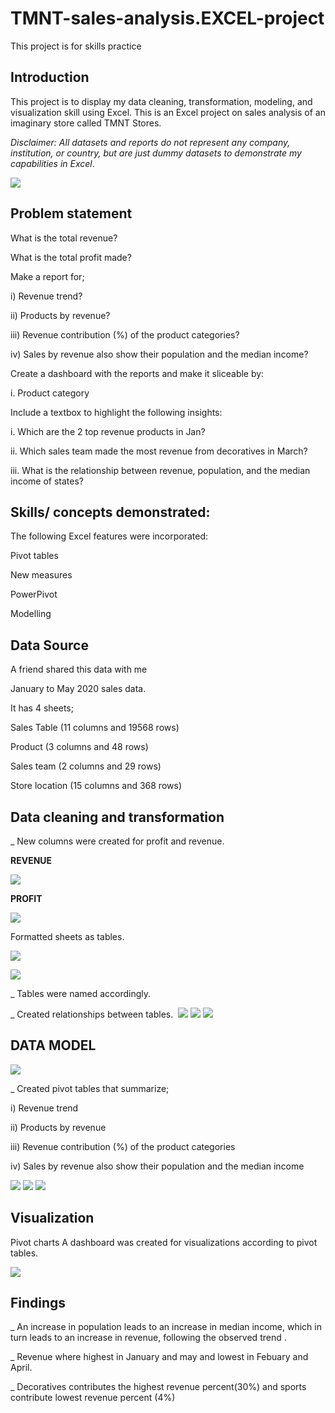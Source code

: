 # TMNT-sales-analysis.EXCEL-project
This project is for skills practice

## Introduction
This project is to display my data cleaning, transformation, modeling, and visualization skill using Excel. This is an Excel project on sales analysis of an imaginary store called TMNT Stores.

_Disclaimer: All datasets and reports do not represent any company, institution, or country, but are just dummy datasets to demonstrate my capabilities in Excel_.

![](https://github.com/bellaTHEanalyst/TMNT-sales-analysis.EXCEL-project/blob/main/TMNT.jpg)

## Problem statement

What is the total revenue?

What is the total profit made?

Make a report for;

i)	Revenue trend?

ii)	Products by revenue?

iii)	Revenue contribution (%) of the product categories?

iv)	Sales by revenue also show their population and the median income?

Create a dashboard with the reports and make it sliceable by:

i.	Product category

Include a textbox to highlight the following insights:

i.	Which are the 2 top revenue products in Jan?

ii.	Which sales team made the most revenue from decoratives in March?

iii.	What is the relationship between revenue, population, and the median income of states?

## Skills/ concepts demonstrated:

The following Excel features were incorporated:

Pivot tables

New measures 

PowerPivot

Modelling 

## Data Source

A friend shared this data with me 

January to May 2020 sales data.

It has 4 sheets; 

Sales Table    (11 columns and 19568 rows)

Product  (3 columns and 48 rows)

Sales team  (2 columns and 29 rows)

Store location    (15 columns and 368 rows)

## Data cleaning and transformation

_ New columns were created for profit and revenue.

  **REVENUE** 
  
![](https://github.com/bellaTHEanalyst/TMNT-sales-analysis.EXCEL-project/blob/main/revenue.jpg)

**PROFIT**

![](https://github.com/bellaTHEanalyst/TMNT-sales-analysis.EXCEL-project/blob/main/profit.jpg)
 
Formatted sheets as tables.
 
![](https://github.com/bellaTHEanalyst/TMNT-sales-analysis.EXCEL-project/blob/main/excel%20RAW%201.jpg) 

![](https://github.com/bellaTHEanalyst/TMNT-sales-analysis.EXCEL-project/blob/main/New%20folder/tmnt%20sales%20table.jpg)

_ Tables were named accordingly.

_  Created relationships between tables.
![]( )
![](https://github.com/bellaTHEanalyst/TMNT-sales-analysis.EXCEL-project/blob/main/sales%20team%20relationship.jpg)
![](https://github.com/bellaTHEanalyst/TMNT-sales-analysis.EXCEL-project/blob/main/store%20relationship.jpg)
![](https://github.com/bellaTHEanalyst/TMNT-sales-analysis.EXCEL-project/blob/main/relationship.jpg)

## DATA MODEL

![](https://github.com/bellaTHEanalyst/TMNT-sales-analysis.EXCEL-project/blob/main/New%20folder/data%20model%20tmnt.jpg)

 _ Created   pivot tables that summarize;
 
i)	Revenue trend

ii)	Products by revenue

iii)	Revenue contribution (%) of the product categories

iv)	Sales by revenue also show their population and the median income


![](https://github.com/bellaTHEanalyst/TMNT-sales-analysis.EXCEL-project/blob/main/New%20folder/pivot%20tables%201.jpg)
![](https://github.com/bellaTHEanalyst/TMNT-sales-analysis.EXCEL-project/blob/main/New%20folder/pivot%20table%202.jpg)
![](https://github.com/bellaTHEanalyst/TMNT-sales-analysis.EXCEL-project/blob/main/New%20folder/pivot%20table%204.jpg)


## Visualization 
Pivot charts
A dashboard was created for visualizations according to pivot tables.

![](https://github.com/bellaTHEanalyst/TMNT-sales-analysis.EXCEL-project/blob/main/New%20folder/tmnt%201.jpg)

## Findings

_ An increase in population leads to an increase in median income, which in turn leads to an increase in revenue, following the   observed trend .

_ Revenue where highest in January and may and lowest in Febuary and April.

_ Decoratives contributes the highest revenue percent(30%) and sports contribute lowest revenue percent (4%)














